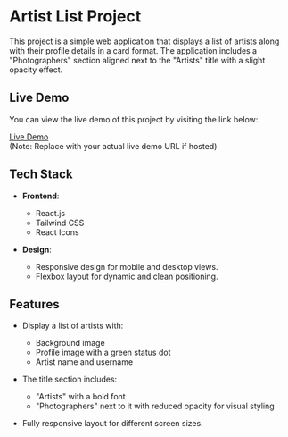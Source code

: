 # Artist List Project

This project is a simple web application that displays a list of artists along with their profile details in a card format. The application includes a "Photographers" section aligned next to the "Artists" title with a slight opacity effect. 

## Live Demo

You can view the live demo of this project by visiting the link below:

[Live Demo](https://your-live-demo-link.com)  
(Note: Replace with your actual live demo URL if hosted)

## Tech Stack

- **Frontend**:
  - React.js
  - Tailwind CSS
  - React Icons

- **Design**:
  - Responsive design for mobile and desktop views.
  - Flexbox layout for dynamic and clean positioning.

## Features

- Display a list of artists with:
  - Background image
  - Profile image with a green status dot
  - Artist name and username
  
- The title section includes:
  - "Artists" with a bold font
  - "Photographers" next to it with reduced opacity for visual styling

- Fully responsive layout for different screen sizes.

